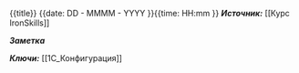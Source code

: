 
{{title}}
{{date: DD - MMMM - YYYY }}{{time: HH:mm }}
***Источник:***  [[Курс IronSkills]]

***Заметка*** 


***Ключи:*** [[1С_Конфигурация]]